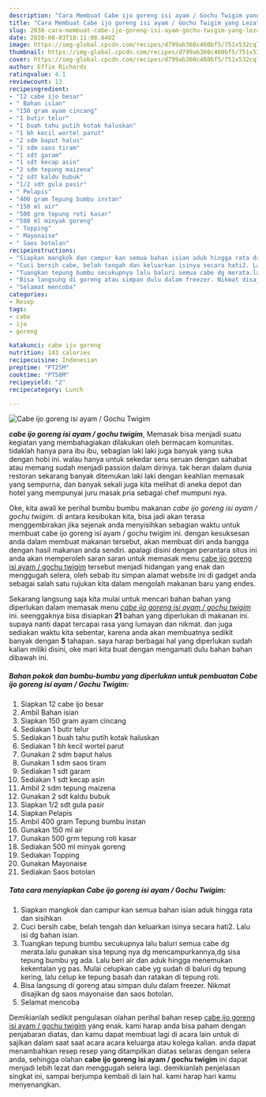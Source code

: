 ```yaml
---
description: "Cara Membuat Cabe ijo goreng isi ayam / Gochu Twigim yang Lezat"
title: "Cara Membuat Cabe ijo goreng isi ayam / Gochu Twigim yang Lezat"
slug: 2038-cara-membuat-cabe-ijo-goreng-isi-ayam-gochu-twigim-yang-lezat
date: 2020-08-03T18:11:08.840Z
image: https://img-global.cpcdn.com/recipes/d799ab360c460bf5/751x532cq70/cabe-ijo-goreng-isi-ayam-gochu-twigim-foto-resep-utama.jpg
thumbnail: https://img-global.cpcdn.com/recipes/d799ab360c460bf5/751x532cq70/cabe-ijo-goreng-isi-ayam-gochu-twigim-foto-resep-utama.jpg
cover: https://img-global.cpcdn.com/recipes/d799ab360c460bf5/751x532cq70/cabe-ijo-goreng-isi-ayam-gochu-twigim-foto-resep-utama.jpg
author: Effie Richards
ratingvalue: 4.1
reviewcount: 13
recipeingredient:
- "12 cabe ijo besar"
- " Bahan isian"
- "150 gram ayam cincang"
- "1 butir telur"
- "1 buah tahu putih kotak haluskan"
- "1 bh kecil wortel parut"
- "2 sdm baput halus"
- "1 sdm saos tiram"
- "1 sdt garam"
- "1 sdt kecap asin"
- "2 sdm tepung maizena"
- "2 sdt kaldu bubuk"
- "1/2 sdt gula pasir"
- " Pelapis"
- "400 gram Tepung bumbu instan"
- "150 ml air"
- "500 grm tepung roti kasar"
- "500 ml minyak goreng"
- " Topping"
- " Mayonaise"
- " Saos botolan"
recipeinstructions:
- "Siapkan mangkok dan campur kan semua bahan isian aduk hingga rata dan sisihkan"
- "Cuci bersih cabe, belah tengah dan keluarkan isinya secara hati2. Lalu isi dg bahan isian."
- "Tuangkan tepung bumbu secukupnya lalu baluri semua cabe dg merata.lalu gunakan sisa tepung nya dg mencampurkannya,dg sisa tepung bumbu yg ada. Lalu beri air dan aduk hingga menemukan kekentalan yg pas. Mulai celupkan cabe yg sudah di baluri dg tepung kering, lalu celup ke tepung basah dan ratakan di tepung roti."
- "Bisa langsung di goreng atau simpan dulu dalam freezer. Nikmat disajikan dg saos mayonaise dan saos botolan."
- "Selamat mencoba"
categories:
- Resep
tags:
- cabe
- ijo
- goreng

katakunci: cabe ijo goreng 
nutrition: 143 calories
recipecuisine: Indonesian
preptime: "PT25M"
cooktime: "PT58M"
recipeyield: "2"
recipecategory: Lunch

---
```



![Cabe ijo goreng isi ayam / Gochu Twigim](https://img-global.cpcdn.com/recipes/d799ab360c460bf5/751x532cq70/cabe-ijo-goreng-isi-ayam-gochu-twigim-foto-resep-utama.jpg)

<b><i>cabe ijo goreng isi ayam / gochu twigim</i></b>, Memasak bisa menjadi suatu kegiatan yang membahagiakan dilakukan oleh bermacam komunitas. tidaklah hanya para ibu ibu, sebagian laki laki juga banyak yang suka dengan hobi ini. walau hanya untuk sekedar seru seruan dengan sahabat atau memang sudah menjadi passion dalam dirinya. tak heran dalam dunia restoran sekarang banyak ditemukan laki laki dengan keahlian memasak yang sempurna, dan banyak sekali juga kita melihat di aneka depot dan hotel yang mempunyai juru masak pria sebagai chef mumpuni nya.

Oke, kita awali ke perihal bumbu bumbu makanan <i>cabe ijo goreng isi ayam / gochu twigim</i>. di antara kesibukan kita, bisa jadi akan terasa menggembirakan jika sejenak anda menyisihkan sebagian waktu untuk membuat cabe ijo goreng isi ayam / gochu twigim ini. dengan kesuksesan anda dalam membuat makanan tersebut, akan membuat diri anda bangga dengan hasil makanan anda sendiri. apalagi disini dengan perantara situs ini anda akan memperoleh saran saran untuk memasak menu <u>cabe ijo goreng isi ayam / gochu twigim</u> tersebut menjadi hidangan yang enak dan menggugah selera, oleh sebab itu simpan alamat website ini di gadget anda sebagai salah satu rujukan kita dalam mengolah makanan baru yang endes.




Sekarang langsung saja kita mulai untuk mencari bahan bahan yang diperlukan dalam memasak menu <u><i>cabe ijo goreng isi ayam / gochu twigim</i></u> ini. seenggaknya bisa disiapkan <b>21</b> bahan yang diperlukan di makanan ini. supaya nanti dapat tercapai rasa yang lumayan dan nikmat. dan juga sediakan waktu kita sebentar, karena anda akan membuatnya sedikit banyak dengan <b>5</b> tahapan. saya harap berbagai hal yang diperlukan sudah kalian miliki disini, oke mari kita buat dengan mengamati dulu bahan bahan dibawah ini.

<!--inarticleads1-->

##### Bahan pokok dan bumbu-bumbu yang diperlukan untuk pembuatan Cabe ijo goreng isi ayam / Gochu Twigim:

1. Siapkan 12 cabe ijo besar
1. Ambil  Bahan isian
1. Siapkan 150 gram ayam cincang
1. Sediakan 1 butir telur
1. Sediakan 1 buah tahu putih kotak haluskan
1. Sediakan 1 bh kecil wortel parut
1. Gunakan 2 sdm baput halus
1. Gunakan 1 sdm saos tiram
1. Sediakan 1 sdt garam
1. Sediakan 1 sdt kecap asin
1. Ambil 2 sdm tepung maizena
1. Gunakan 2 sdt kaldu bubuk
1. Siapkan 1/2 sdt gula pasir
1. Siapkan  Pelapis
1. Ambil 400 gram Tepung bumbu instan
1. Gunakan 150 ml air
1. Gunakan 500 grm tepung roti kasar
1. Sediakan 500 ml minyak goreng
1. Sediakan  Topping
1. Gunakan  Mayonaise
1. Sediakan  Saos botolan




<!--inarticleads2-->

##### Tata cara menyiapkan Cabe ijo goreng isi ayam / Gochu Twigim:

1. Siapkan mangkok dan campur kan semua bahan isian aduk hingga rata dan sisihkan
1. Cuci bersih cabe, belah tengah dan keluarkan isinya secara hati2. Lalu isi dg bahan isian.
1. Tuangkan tepung bumbu secukupnya lalu baluri semua cabe dg merata.lalu gunakan sisa tepung nya dg mencampurkannya,dg sisa tepung bumbu yg ada. Lalu beri air dan aduk hingga menemukan kekentalan yg pas. Mulai celupkan cabe yg sudah di baluri dg tepung kering, lalu celup ke tepung basah dan ratakan di tepung roti.
1. Bisa langsung di goreng atau simpan dulu dalam freezer. Nikmat disajikan dg saos mayonaise dan saos botolan.
1. Selamat mencoba




Demikianlah sedikit pengulasan olahan perihal bahan resep <u>cabe ijo goreng isi ayam / gochu twigim</u> yang enak. kami harap anda bisa paham dengan penjabaran diatas, dan kamu dapat membuat lagi di acara lain untuk di sajikan dalam saat saat acara acara keluarga atau kolega kalian. anda dapat menambahkan resep resep yang ditampilkan diatas selaras dengan selera anda, sehingga olahan <b>cabe ijo goreng isi ayam / gochu twigim</b> ini dapat menjadi lebih lezat dan menggugah selera lagi. demikianlah penjelasan singkat ini, sampai berjumpa kembali di lain hal. kami harap hari kamu menyenangkan.
